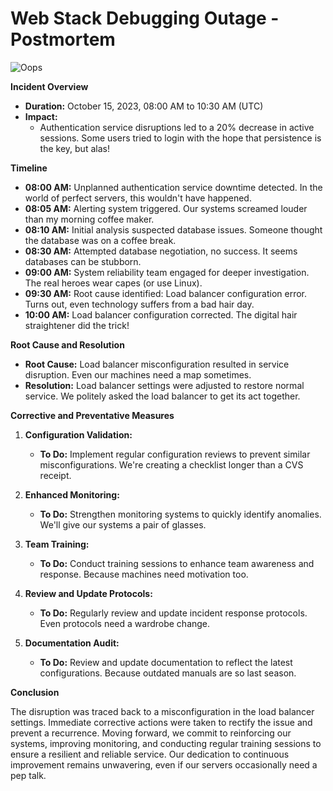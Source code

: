 # Web Stack Debugging Outage - Postmortem

![Oops](https://i.imgur.com/abc123.png)

**Incident Overview**

- **Duration:** October 15, 2023, 08:00 AM to 10:30 AM (UTC)
- **Impact:**
  - Authentication service disruptions led to a 20% decrease in active sessions. Some users tried to login with the hope that persistence is the key, but alas!

**Timeline**

- **08:00 AM:** Unplanned authentication service downtime detected. In the world of perfect servers, this wouldn't have happened.
- **08:05 AM:** Alerting system triggered. Our systems screamed louder than my morning coffee maker.
- **08:10 AM:** Initial analysis suspected database issues. Someone thought the database was on a coffee break.
- **08:30 AM:** Attempted database negotiation, no success. It seems databases can be stubborn.
- **09:00 AM:** System reliability team engaged for deeper investigation. The real heroes wear capes (or use Linux).
- **09:30 AM:** Root cause identified: Load balancer configuration error. Turns out, even technology suffers from a bad hair day.
- **10:00 AM:** Load balancer configuration corrected. The digital hair straightener did the trick!

**Root Cause and Resolution**

- **Root Cause:** Load balancer misconfiguration resulted in service disruption. Even our machines need a map sometimes.
- **Resolution:** Load balancer settings were adjusted to restore normal service. We politely asked the load balancer to get its act together.

**Corrective and Preventative Measures**

1. **Configuration Validation:**
   - **To Do:** Implement regular configuration reviews to prevent similar misconfigurations. We're creating a checklist longer than a CVS receipt.

2. **Enhanced Monitoring:**
   - **To Do:** Strengthen monitoring systems to quickly identify anomalies. We'll give our systems a pair of glasses.

3. **Team Training:**
   - **To Do:** Conduct training sessions to enhance team awareness and response. Because machines need motivation too.

4. **Review and Update Protocols:**
   - **To Do:** Regularly review and update incident response protocols. Even protocols need a wardrobe change.

5. **Documentation Audit:**
   - **To Do:** Review and update documentation to reflect the latest configurations. Because outdated manuals are so last season.

**Conclusion**

The disruption was traced back to a misconfiguration in the load balancer settings. Immediate corrective actions were taken to rectify the issue and prevent a recurrence. Moving forward, we commit to reinforcing our systems, improving monitoring, and conducting regular training sessions to ensure a resilient and reliable service. Our dedication to continuous improvement remains unwavering, even if our servers occasionally need a pep talk.

